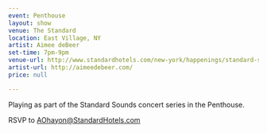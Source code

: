 ```yaml
---
event: Penthouse
layout: show
venue: The Standard
location: East Village, NY
artist: Aimee deBeer
set-time: 7pm-9pm
venue-url: http://www.standardhotels.com/new-york/happenings/standard-sounds-aimee-debeer
artist-url: http://aimeedebeer.com/
price: null

---
```


Playing as part of the Standard Sounds concert series in the Penthouse.

RSVP to <a href="mailto:AOhayon@StandardHotels.com">AOhayon@StandardHotels.com</a>